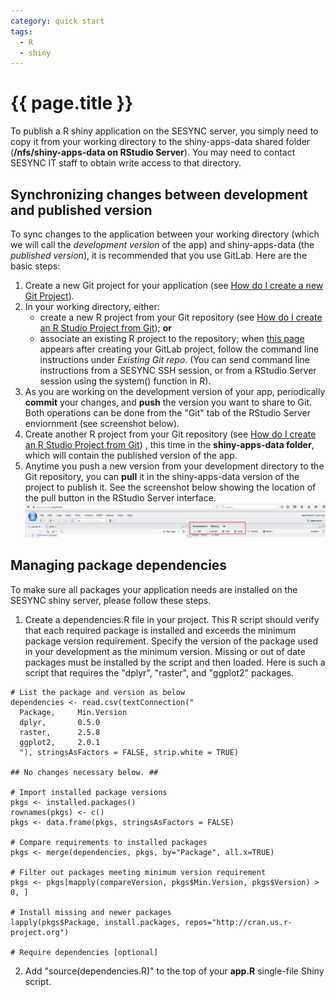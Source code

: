 ```yaml
---
category: quick start
tags:
  - R
  - shiny
---
```


# {{ page.title }}

To publish a R shiny application on the SESYNC server, you simply need to copy it from your working directory to the shiny-apps-data shared folder (__/nfs/shiny-apps-data on RStudio Server__). You may need to contact SESYNC IT staff to obtain write access to that directory.

## Synchronizing changes between development and published version
To sync changes to the application between your working directory (which we will call the _development version_ of the app) and shiny-apps-data (the _published version_), it is recommended that you use GitLab. Here are the basic steps:

1. Create a new Git project for your application (see [How do I create a new Git Project]()).
2. In your working directory, either: 
   * create a new R project from your Git repository (see [How do I create an R Studio Project from Git]()); __or__
   * associate an existing R project to the repository; when [this page](https://raw.githubusercontent.com/SESYNC-ci/sesync-ci.github.io/master/assets/images/createproject_git.png) appears after creating your GitLab project, follow the command line instructions under _Existing Git repo_. (You can send command line instructions from a SESYNC SSH session, or from a RStudio Server session using the system() function in R).
3. As you are working on the development version of your app, periodically __commit__ your changes, and __push__ the version you want to share to Git. Both operations can be done from the "Git" tab of the RStudio Server enviornment (see screenshot below).
4. Create another R project from your Git repository (see [How do I create an R Studio Project from Git]()) , this time in the __shiny-apps-data folder__, which will contain the published version of the app.
5. Anytime you push a new version from your development directory to the Git repository, you can __pull__ it in the shiny-apps-data version of the project to publish it. See the screenshot below showing the location of the pull button in the RStudio Server interface.
![](/assets/images/shiny_git.png)

## Managing package dependencies
To make sure all packages your application needs are installed on the SESYNC shiny server, please follow these steps.

1. Create a dependencies.R file in your project. This R script should verify that each required package is installed and exceeds the minimum package version requirement. Specify the version of the package used in your development as the minimum version. Missing or out of date packages must be installed by the script and then loaded. Here is such a script that requires the "dplyr", "raster", and "ggplot2" packages.

```
# List the package and version as below
dependencies <- read.csv(textConnection("
  Package,     Min.Version
  dplyr,       0.5.0
  raster,      2.5.8
  ggplot2,     2.0.1
  "), stringsAsFactors = FALSE, strip.white = TRUE)

## No changes necessary below. ##

# Import installed package versions
pkgs <- installed.packages()
rownames(pkgs) <- c()
pkgs <- data.frame(pkgs, stringsAsFactors = FALSE)

# Compare requirements to installed packages
pkgs <- merge(dependencies, pkgs, by="Package", all.x=TRUE)

# Filter out packages meeting minimum version requirement
pkgs <- pkgs[mapply(compareVersion, pkgs$Min.Version, pkgs$Version) > 0, ]

# Install missing and newer packages
lapply(pkgs$Package, install.packages, repos="http://cran.us.r-project.org")

# Require dependencies [optional]
```

2. Add "source(dependencies.R)" to the top of your __app.R__ single-file Shiny script.
